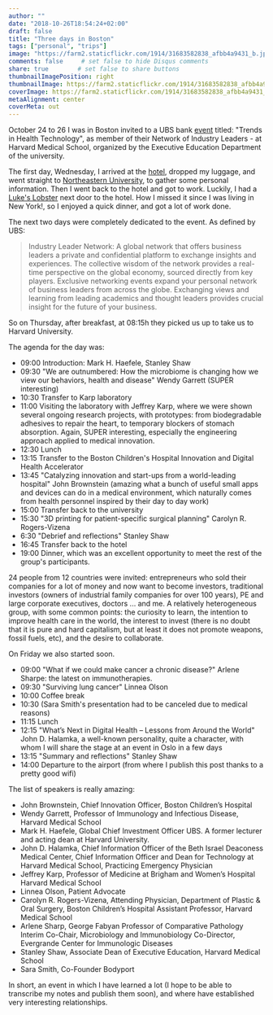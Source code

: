 ```yaml
---
author: ""
date: "2018-10-26T18:54:24+02:00"
draft: false
title: "Three days in Boston"
tags: ["personal", "trips"]
image: "https://farm2.staticflickr.com/1914/31683582838_afbb4a9431_b.jpg"
comments: false     # set false to hide Disqus comments
share: true        # set false to share buttons
thumbnailImagePosition: right
thumbnailImage: https://farm2.staticflickr.com/1914/31683582838_afbb4a9431_b.jpg
coverImage: https://farm2.staticflickr.com/1914/31683582838_afbb4a9431_b.jpg
metaAlignment: center
coverMeta: out
---
```


October 24 to 26 I was in Boston invited to a UBS bank [event](https://uhnw.ubs.com/iln-boston-2018/home/) titled: "Trends in Health Technology", as member of their Network of Industry Leaders - at Harvard Medical School, organized by the Executive Education Department of the university.

<!--more-->

The first day, Wednesday, I arrived at the [hotel](https://www.lenoxhotel.com/), dropped my luggage, and went straight to [Northeastern University](https://www.northeastern.edu/), to gather some personal information. Then I went back to the hotel and got to work. Luckily, I had a [Luke's Lobster](https://www.lukeslobster.com) next door to the hotel. How I missed it since I was living in New York!, so I enjoyed a quick dinner, and got a lot of work done.

The next two days were completely dedicated to the event. As defined by UBS:

> Industry Leader Network: A global network that offers business leaders a private and confidential platform to exchange insights and experiences. The collective wisdom of the network provides a real-time perspective on the global economy, sourced directly from key players. Exclusive networking events expand your personal network of business leaders from across the globe. Exchanging views and learning from leading academics and thought leaders provides crucial insight for the future of your business.

So on Thursday, after breakfast, at 08:15h they picked us up to take us to Harvard University.

The agenda for the day was:

- 09:00 Introduction: Mark H. Haefele, Stanley Shaw
- 09:30 "We are outnumbered: How the microbiome is changing how we view our behaviors, health and disease" Wendy Garrett (SUPER interesting)
- 10:30 Transfer to Karp laboratory
- 11:00 Visiting the laboratory with Jeffrey Karp, where we were shown several ongoing research projects, with prototypes: from biodegradable adhesives to repair the heart, to temporary blockers of stomach absorption. Again, SUPER interesting, especially the engineering approach applied to medical innovation.
- 12:30 Lunch
- 13:15 Transfer to the Boston Children's Hospital Innovation and Digital Health Accelerator
- 13:45 "Catalyzing innovation and start-ups from a world-leading hospital" John Brownstein (amazing what a bunch of useful small apps and devices can do in a medical environment, which naturally comes from health personnel inspired by their day to day work)
- 15:00 Transfer back to the university
- 15:30 "3D printing for patient-specific surgical planning" Carolyn R. Rogers-Vizena
- 6:30 "Debrief and reflections" Stanley Shaw
- 16:45 Transfer back to the hotel
- 19:00 Dinner, which was an excellent opportunity to meet the rest of the group's participants.

24 people from 12 countries were invited: entrepreneurs who sold their companies for a lot of money and now want to become investors, traditional investors (owners of  industrial family companies for over 100 years),  PE and large corporate executives, doctors ... and me. A relatively heterogeneous group, with some common points: the curiosity to learn, the intention to improve health care in the world, the interest to invest (there is no doubt that it is pure and hard capitalism, but at least it does not promote weapons, fossil fuels, etc), and the desire to collaborate.

On Friday we also started soon.

- 09:00 "What if we could make cancer a chronic disease?" Arlene Sharpe: the latest on immunotherapies.
- 09:30 "Surviving lung cancer" Linnea Olson
- 10:00 Coffee break
- 10:30 (Sara Smith's presentation had to be canceled due to medical reasons)
- 11:15 Lunch
- 12:15 "What’s Next in Digital Health – Lessons from Around the World" John D. Halamka, a well-known personality, quite a character, with whom I will share the stage at an event in Oslo in a few days
- 13:15 "Summary and reflections" Stanley Shaw
- 14:00 Departure to the airport (from where I publish this post thanks to a pretty good wifi)

The list of speakers is really amazing:

- John Brownstein, Chief Innovation Officer, Boston Children’s Hospital
- Wendy Garrett, Professor of Immunology and Infectious Disease, Harvard Medical School
- Mark H. Haefele, Global Chief Investment Officer UBS. A former lecturer and acting dean at Harvard University.
- John D. Halamka, Chief Information Officer of the Beth Israel Deaconess Medical Center, Chief Information Officer and Dean for Technology at Harvard Medical School, Practicing Emergency Physician
- Jeffrey Karp, Professor of Medicine at Brigham and Women’s Hospital Harvard Medical School
- Linnea Olson, Patient Advocate
- Carolyn R. Rogers-Vizena, Attending Physician, Department of Plastic & Oral Surgery, Boston Children’s Hospital Assistant Professor, Harvard Medical School
- Arlene Sharp, George Fabyan Professor of Comparative Pathology Interim Co-Chair, Microbiology and Immunobiology Co-Director, Evergrande Center for Immunologic Diseases
- Stanley Shaw, Associate Dean of Executive Education, Harvard Medical School
- Sara Smith, Co-Founder Bodyport

In short, an event in which I have learned a lot (I hope to be able to transcribe my notes and publish them soon), and where have established very interesting relationships.

<div id="flickrembed"></div><div style="position:absolute; top:-70px; display:block; text-align:center; z-index:-1;"></div><script src='https://flickrembed.com/embed_v2.js.php?source=flickr&layout=responsive&input=www.flickr.com/photos/jcortell/albums/72157701248962321&sort=5&by=album&theme=default&scale=fill&limit=100&skin=default&autoplay=true'></script>

